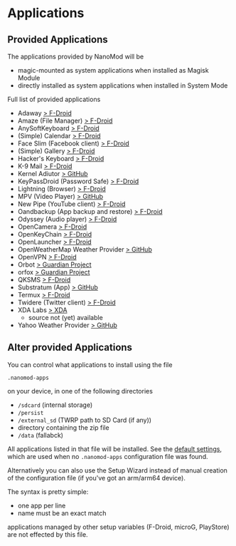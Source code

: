 # Applications

## Provided Applications

The applications provided by NanoMod will be
* magic-mounted as system applications when installed as Magisk Module
* directly installed as system applications when installed in System Mode

Full list of provided applications
* Adaway [> F-Droid](https://f-droid.org/repository/browse/?fdfilter=adaway&fdid=org.adaway)
* Amaze (File Manager) [> F-Droid](https://f-droid.org/repository/browse/?fdfilter=amaze&fdid=com.amaze.filemanager)
* AnySoftKeyboard [> F-Droid](https://f-droid.org/repository/browse/?fdfilter=anysoftkeyboard&fdid=com.menny.android.anysoftkeyboard)
* (Simple) Calendar [> F-Droid](https://f-droid.org/repository/browse/?fdfilter=calendar&fdid=com.simplemobiletools.calendar)
* Face Slim (Facebook client) [> F-Droid](https://f-droid.org/repository/browse/?fdfilter=face+slim&fdid=org.indywidualni.fblite)
* (Simple) Gallery [> F-Droid](https://f-droid.org/repository/browse/?fdfilter=gallery&fdid=com.simplemobiletools.gallery)
* Hacker's Keyboard [> F-Droid](https://f-droid.org/repository/browse/?fdfilter=hacker&fdid=org.pocketworkstation.pckeyboard)
* K-9 Mail [> F-Droid](https://f-droid.org/repository/browse/?fdfilter=k9&fdid=com.fsck.k9)
* Kernel Adiutor [> GitHub](https://github.com/Grarak/KernelAdiutor)
* KeyPassDroid (Password Safe) [> F-Droid](https://f-droid.org/repository/browse/?fdfilter=keepass&fdid=com.android.keepass)
* Lightning (Browser) [> F-Droid](https://f-droid.org/repository/browse/?fdfilter=lightning&fdid=acr.browser.lightning)
* MPV (Video Player) [> GitHub](https://github.com/mpv-android/mpv-android)
* New Pipe (YouTube client) [> F-Droid](https://f-droid.org/repository/browse/?fdfilter=newpipe&fdid=org.schabi.newpipe)
* Oandbackup (App backup and restore) [> F-Droid](https://f-droid.org/repository/browse/?fdfilter=Oandbackup&fdid=dk.jens.backup)
* Odyssey (Audio player) [> F-Droid](https://f-droid.org/repository/browse/?fdfilter=odyssey&fdid=org.gateshipone.odyssey)
* OpenCamera [> F-Droid](https://f-droid.org/repository/browse/?fdfilter=open+camera&fdid=net.sourceforge.opencamera)
* OpenKeyChain [> F-Droid](https://f-droid.org/repository/browse/?fdfilter=Oandbackup&fdid=org.sufficientlysecure.keychain)
* OpenLauncher [> F-Droid](https://f-droid.org/repository/browse/?fdfilter=openlauncher&fdid=com.benny.openlauncher)
* OpenWeatherMap Weather Provider [> GitHub](https://github.com/LineageOS/android_packages_apps_OpenWeatherMapProvider)
* OpenVPN [> F-Droid](https://f-droid.org/repository/browse/?fdfilter=openvpn&fdid=de.blinkt.openvpn)
* Orbot [> Guardian Project](https://guardianproject.info/apps/orbot/)
* orfox [> Guardian Project](https://guardianproject.info/apps/orfox/)
* QKSMS [> F-Droid](https://f-droid.org/repository/browse/?fdfilter=qk&fdid=com.moez.QKSMS)
* Substratum (App) [> GitHub](https://github.com/substratum/substratum)
* Termux [> F-Droid](https://f-droid.org/repository/browse/?fdfilter=termux&fdid=com.termux)
* Twidere (Twitter client) [> F-Droid](https://f-droid.org/repository/browse/?fdfilter=twidere&fdid=org.mariotaku.twidere)
* XDA Labs [> XDA](https://forum.xda-developers.com/android/apps-games/labs-t3241866)
  * source not (yet) available
* Yahoo Weather Provider [> GitHub](https://github.com/LineageOS/android_packages_apps_YahooWeatherProvider)

## Alter provided Applications

You can control what applications to install using the file

`.nanomod-apps`

on your device, in one of the following directories

* `/sdcard` (internal storage)
* `/persist`
* `/external_sd` (TWRP path to SD Card (if any))
* directory containing the zip file
* `/data` (fallabck)

All applications listed in that file will be installed. See the [default settings](.nanomod-apps), which are used when no `.nanomod-apps` configuration file was found. 

Alternatively you can also use the Setup Wizard instead of manual creation of the configuration file (if you've got an arm/arm64 device).

The syntax is pretty simple:

* one app per line
* name must be an exact match

applications managed by other setup variables (F-Droid, microG, PlayStore) are not effected by this file.
